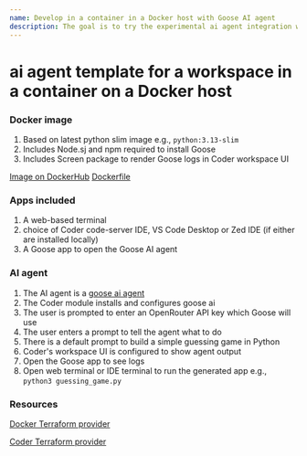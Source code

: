 ```yaml
---
name: Develop in a container in a Docker host with Goose AI agent
description: The goal is to try the experimental ai agent integration with Goose AI agent
---
```


# ai agent template for a workspace in a container on a Docker host

### Docker image
1. Based on latest python slim image e.g., `python:3.13-slim`
1. Includes Node.sj and npm required to install Goose
1. Includes Screen package to render Goose logs in Coder workspace UI

[Image on DockerHub](https://hub.docker.com/repository/docker/marktmilligan/python/general)
[Dockerfile](https://github.com/sharkymark/dockerfiles/blob/main/python/Dockerfile)

### Apps included
1. A web-based terminal
1. choice of Coder code-server IDE, VS Code Desktop or Zed IDE (if either are installed locally)
1. A Goose app to open the Goose AI agent

### AI agent
1. The AI agent is a [goose ai agent](https://block.github.io/goose/)
1. The Coder module installs and configures goose ai
1. The user is prompted to enter an OpenRouter API key which Goose will use
1. The user enters a prompt to tell the agent what to do
1. There is a default prompt to build a simple guessing game in Python
1. Coder's workspace UI is configured to show agent output
1. Open the Goose app to see logs
1. Open web terminal or IDE terminal to run the generated app e.g., `python3 guessing_game.py`

### Resources

[Docker Terraform provider](https://registry.terraform.io/providers/kreuzwerker/docker/latest/docs)

[Coder Terraform provider](https://registry.terraform.io/providers/coder/coder/latest/docs)